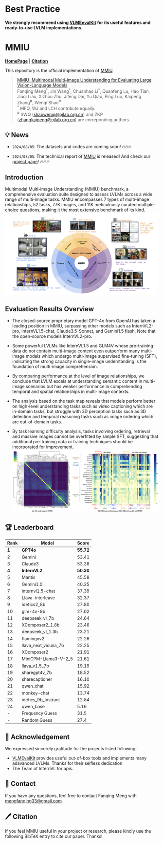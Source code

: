 # Best Practice

**We strongly recommend using [VLMEevalKit](https://github.com/open-compass/VLMEvalKit) for its useful features and ready-to-use LVLM implementations**.

# MMIU

<p align="left">
  <a href="https://mmiu-bench.github.io/"><b>HomePage</b></a> |
  <a href="#🖊️-citation"><b>Citation</b></a> <br>
</p>


This repository is the official implementation of [MMIU](https://arxiv.org/abs/2408.02718). 

> [MMIU: Multimodal Multi-image Understanding for Evaluating Large Vision-Language Models](https://arxiv.org/abs/2408.02718)  
> Fanqing Meng<sup>\*</sup>, Jin Wang<sup>\*</sup>, Chuanhao Li<sup>\*</sup>, Quanfeng Lu, Hao Tian, Jiaqi Liao, Xizhou Zhu, Jifeng Dai,  Yu Qiao, Ping Luo, Kaipeng Zhang<sup>\#</sup>, Wenqi Shao<sup>\#</sup>  
> <sup>\*</sup> MFQ, WJ and LCH contribute equally.  
> <sup>\#</sup> SWQ (shaowenqi@pjlab.org.cn) and ZKP (zhangkaipeng@pjlab.org.cn) are correponding authors. 

## 💡 News



- `2024/08/05`: The datasets and codes are coming soon! 🔥🔥🔥

- `2024/08/05`: The technical report of [MMIU](https://arxiv.org/abs/2408.02718) is released! And check our [project page](https://mmiu-bench.github.io/)! 🔥🔥🔥


## Introduction
Multimodal Multi-image Understanding (MMIU) benchmark, a comprehensive evaluation suite designed to assess LVLMs across a wide range of multi-image tasks. MMIU encompasses 7 types of multi-image relationships, 52 tasks, 77K images, and 11K meticulously curated multiple-choice questions, making it the most extensive benchmark of its kind. 
![overview](assets/overview.jpg)








## Evaluation Results Overview
- The closed-source proprietary model GPT-4o from OpenAI has taken a leading position in MMIU, surpassing other models such as InternVL2-pro, InternVL1.5-chat, Claude3.5-Sonnet, and Gemini1.5 flash. Note that the open-source models InternVL2-pro.


- Some powerful LVLMs like InternVL1.5  and  GLM4V whose pre-training data do not contain multi-image content even outperform many multi-image models which undergo multi-image supervised fine-tuning (SFT), indicating the strong capacity in single-image understanding is the foundation of multi-image comprehension.
- By comparing performance at the level of image relationships, we conclude that LVLM excels at understanding semantic content in multi-image scenarios but has weaker performance in comprehending temporal and spatial relationships in multi-image contexts.
- The analysis based on the task map reveals that models perform better on high-level understanding tasks such as video captioning which are in-domain tasks, but struggle with 3D perception tasks such as 3D detection and temporal reasoning tasks such as image ordering which are out-of-domain tasks.
- By task learning difficulty analysis, tasks involving ordering, retrieval and massive images cannot be overfitted by simple SFT, suggesting that additional pre-training data or training techniques should be incorporated for improvement.
![taskmap](assets/taskmap.jpg)


## 🏆 Leaderboard



| Rank | Model | Score |
| ---- | ---------------------- | ----- |
| **1** | **GPT4o** | **55.72** |
| 2 | Gemini | 53.41 |
| 3 | Claude3 | 53.38 |
| **4** | **InternVL2** | **50.30** |
| 5 | Mantis | 45.58 |
| 6 | Gemini1.0 | 40.25 |
| 7 | internvl1.5-chat | 37.39 |
| 8 | Llava-interleave | 32.37 |
| 9 | idefics2_8b | 27.80 |
| 10 | glm-4v-9b | 27.02 |
| 11 | deepseek_vl_7b | 24.64 |
| 12 | XComposer2_1.8b | 23.46 |
| 13 | deepseek_vl_1.3b | 23.21 |
| 14 | flamingov2 | 22.26 |
| 15 | llava_next_vicuna_7b | 22.25 |
| 16 | XComposer2 | 21.91 |
| 17 | MiniCPM-Llama3-V-2_5 | 21.61 |
| 18 | llava_v1.5_7b | 19.19 |
| 19 | sharegpt4v_7b | 18.52 |
| 20 | sharecaptioner | 16.10 |
| 21 | qwen_chat | 15.92 |
| 22 | monkey-chat | 13.74 |
| 23 | idefics_9b_instruct | 12.84 |
| 24 | qwen_base | 5.16 |
| -   | Frequency Guess        | 31.5  |
| -   | Random Guess           | 27.4  |





## 💐 Acknowledgement

We expressed sincerely gratitude for the projects listed following:
- [VLMEvalKit](https://github.com/open-compass/VLMEvalKit) provides useful out-of-box tools and implements many adavanced LVLMs. Thanks for their selfless dedication.
- The Team of InternVL for apis.


## 📧 Contact
If you have any questions, feel free to contact Fanqing Meng with mengfanqing33@gmail.com



## 🖊️ Citation 
If you feel MMIU useful in your project or research, please kindly use the following BibTeX entry to cite our paper. Thanks!

